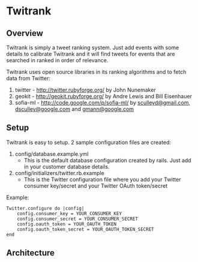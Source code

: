 Twitrank
========

Overview
--------
Twitrank is simply a tweet ranking system. Just add events with some details to calibrate Twitrank and it will find tweets for events that
are searched in ranked in order of relevance.

Twitrank uses open source libraries in its ranking algorithms and to fetch data from Twitter:

1. twitter - http://twitter.rubyforge.org/ by John Nunemaker
2. geokit - http://geokit.rubyforge.org/ by Andre Lewis and Bill Eisenhauer
3. sofia-ml - http://code.google.com/p/sofia-ml/ by sculleyd@gmail.com, dsculley@google.com and gmann@google.com

Setup
-----
Twitrank is easy to setup. 2 sample configuration files are created:

1. config/database.example.yml
	* This is the default database configuration created by rails. Just add in your customer database details.
2. config/initializers/twitter.rb.example
	* This is the Twitter configuration file where you add your Twitter consumer key/secret and your Twitter OAuth token/secret

Example:

	Twitter.configure do |config|
		config.consumer_key = YOUR_CONSUMER_KEY
		config.consumer_secret = YOUR_CONSUMER_SECRET
		config.oauth_token = YOUR_OAUTH_TOKEN
		config.oauth_token_secret = YOUR_OAUTH_TOKEN_SECRET
	end	




Architecture
------------ 